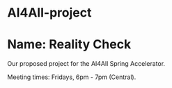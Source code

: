 # AI4All-project
# Name: Reality Check
Our proposed project for the AI4All Spring Accelerator.


Meeting times: Fridays, 6pm - 7pm (Central).
